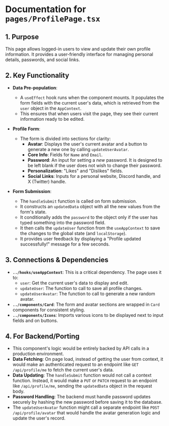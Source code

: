 
# Documentation for `pages/ProfilePage.tsx`

## 1. Purpose

This page allows logged-in users to view and update their own profile information. It provides a user-friendly interface for managing personal details, passwords, and social links.

## 2. Key Functionality

- **Data Pre-population**:
  - A `useEffect` hook runs when the component mounts. It populates the form fields with the current user's data, which is retrieved from the `user` object in the `AppContext`.
  - This ensures that when users visit the page, they see their current information ready to be edited.

- **Profile Form**:
  - The form is divided into sections for clarity:
    - **Avatar**: Displays the user's current avatar and a button to generate a new one by calling `updateUserAvatar`.
    - **Core Info**: Fields for `Name` and `Email`.
    - **Password**: An input for setting a *new* password. It is designed to be left blank if the user does not wish to change their password.
    - **Personalization**: "Likes" and "Dislikes" fields.
    - **Social Links**: Inputs for a personal website, Discord handle, and X (Twitter) handle.

- **Form Submission**:
  - The `handleSubmit` function is called on form submission.
  - It constructs an `updatedData` object with all the new values from the form's state.
  - It conditionally adds the `password` to the object only if the user has typed something into the password field.
  - It then calls the `updateUser` function from the `useAppContext` to save the changes to the global state (and `localStorage`).
  - It provides user feedback by displaying a "Profile updated successfully!" message for a few seconds.

## 3. Connections & Dependencies

- **`../hooks/useAppContext`**: This is a critical dependency. The page uses it to:
  - `user`: Get the current user's data to display and edit.
  - `updateUser`: The function to call to save all profile changes.
  - `updateUserAvatar`: The function to call to generate a new random avatar.
- **`../components/Card`**: The form and avatar sections are wrapped in `Card` components for consistent styling.
- **`../components/Icons`**: Imports various icons to be displayed next to input fields and on buttons.

## 4. For Backend/Porting

- This component's logic would be entirely backed by API calls in a production environment.
- **Data Fetching**: On page load, instead of getting the user from context, it would make an authenticated request to an endpoint like `GET /api/profile/me` to fetch the current user's data.
- **Data Updating**: The `handleSubmit` function would not call a context function. Instead, it would make a `PUT` or `PATCH` request to an endpoint like `/api/profile/me`, sending the `updatedData` object in the request body.
- **Password Handling**: The backend must handle password updates securely by hashing the new password before saving it to the database.
- The `updateUserAvatar` function might call a separate endpoint like `POST /api/profile/avatar` that would handle the avatar generation logic and update the user's record.
